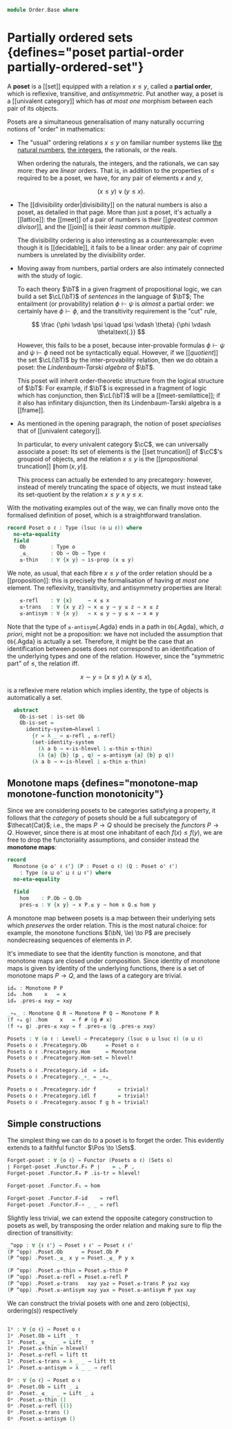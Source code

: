 <!--
```agda
open import 1Lab.Reflection

open import Cat.Prelude

import Cat.Reasoning
```
-->

```agda
module Order.Base where
```

# Partially ordered sets {defines="poset partial-order partially-ordered-set"}

A **poset** is a [[set]] equipped with a relation $x \le y$, called a
**partial order**, which is reflexive, transitive, and _antisymmetric_.
Put another way, a poset is a [[univalent category]] which has _at most
one_ morphism between each pair of its objects.

Posets are a simultaneous generalisation of many naturally occurring
notions of "order" in mathematics:

- The "usual" ordering relations $x \le y$ on familiar number systems
  like [the natural numbers], [the integers], the rationals, or the
  reals.

  When ordering the naturals, the integers, and the rationals, we can
  say more: they are _linear_ orders. That is, in addition to the
  properties of $\le$ required to be a poset, we have, for any pair of
  elements $x$ and $y$,

  $$(x \le y) \lor (y \le x)\text{.}$$

[the natural numbers]: Data.Nat.Order.html
[the integers]: Data.Int.Order.html

- The [[divisibility order|divisibility]] on the natural numbers is also
  a poset, as detailed in that page. More than just a poset, it's
  actually a [[lattice]]: the [[meet]] of a pair of numbers is their
  [[_greatest common divisor_]], and the [[join]] is their _least common
  multiple_.

  The divisibility ordering is also interesting as a counterexample:
  even though it is [[decidable]], it fails to be a linear order: any
  pair of _coprime_ numbers is unrelated by the divisibility order.

- Moving away from numbers, partial orders are also intimately connected
  with the study of logic.

  To each theory $\bT$ in a given fragment of propositional logic, we
  can build a set $\cL(\bT)$ of *sentences* in the language of $\bT$;
  The entailment (or provability) relation $\phi \vdash \psi$ is
  _almost_ a partial order: we certainly have $\phi \vdash \phi$, and
  the transitivity requirement is the "cut" rule,

  $$
  \frac
    {\phi \vdash \psi \quad \psi \vdash \theta}
    {\phi \vdash \theta\text{.}}
  $$

  However, this fails to be a poset, because inter-provable formulas
  $\phi \vdash \psi$ and $\psi \vdash \phi$ need not be syntactically
  equal. However, if we [[_quotient_]] the set $\cL(\bT)$ by the
  inter-provability relation, then we do obtain a poset: the
  *Lindenbaum-Tarski algebra* of $\bT$.

  This poset will inherit order-theoretic structure from the logical
  structure of $\bT$: For example, if $\bT$ is expressed in a fragment
  of logic which has conjunction, then $\cL(\bT)$ will be a
  [[meet-semilattice]]; if it also has infinitary disjunction, then its
  Lindenbaum-Tarski algebra is a [[frame]].

- As mentioned in the opening paragraph, the notion of poset
  _specialises_ that of [[univalent category]].

  In particular, to every univalent category $\cC$, we can universally
  associate a poset: Its set of elements is the [[set truncation]] of
  $\cC$'s groupoid of objects, and the relation $x \le y$ is the
  [[propositional truncation]] $\| \hom(x,y) \|$.

  This process can actually be extended to any precategory: however,
  instead of merely truncating the space of objects, we must instead
  take its set-quotient by the relation $x \le y \land y \le x$.

With the motivating examples out of the way, we can finally move onto
the formalised definition of poset, which is a straightforward
translation.

```agda
record Poset o ℓ : Type (lsuc (o ⊔ ℓ)) where
  no-eta-equality
  field
    Ob        : Type o
    _≤_       : Ob → Ob → Type ℓ
    ≤-thin    : ∀ {x y} → is-prop (x ≤ y)
```

We note, as usual, that each fibre $x \le y$ of the order relation
should be a [[proposition]]: this is precisely the formalisation of
having _at most one_ element. The reflexivity, transitivity, and
antisymmetry properties are literal:

```agda
    ≤-refl    : ∀ {x}     → x ≤ x
    ≤-trans   : ∀ {x y z} → x ≤ y → y ≤ z → x ≤ z
    ≤-antisym : ∀ {x y}   → x ≤ y → y ≤ x → x ≡ y
```

Note that the type of `≤-antisym`{.Agda} ends in a path in `Ob`{.Agda},
which, _a priori_, might not be a proposition: we have not included the
assumption that `Ob`{.Agda} is actually a set. Therefore, it might be
the case that an identification between posets does _not_ correspond to
an identification of the underlying types and one of the relation.
However, since the "symmetric part" of $\le$, the relation
iff.

$$
x \sim y = (x \le y) \land (y \le x)\text{,}
$$

is a reflexive mere relation which implies identity, the type of objects
is automatically a set.

```agda
  abstract
    Ob-is-set : is-set Ob
    Ob-is-set =
      identity-system→hlevel 1
        {r = λ _ → ≤-refl , ≤-refl}
        (set-identity-system
          (λ a b → ×-is-hlevel 1 ≤-thin ≤-thin)
          (λ {a} {b} (p , q) → ≤-antisym {a} {b} p q))
        (λ a b → ×-is-hlevel 1 ≤-thin ≤-thin)
```

<!--
```agda
  abstract
    ≤-refl' : ∀ {x y} → x ≡ y → x ≤ y
    ≤-refl' {x = x} p = subst (x ≤_) p ≤-refl

instance
  Underlying-Poset : ∀ {o ℓ} → Underlying (Poset o ℓ)
  Underlying-Poset .Underlying.ℓ-underlying = _
  Underlying-Poset .Underlying.⌞_⌟ = Poset.Ob

  open hlevel-projection

  Poset-ob-hlevel-proj : hlevel-projection (quote Poset.Ob)
  Poset-ob-hlevel-proj .has-level   = quote Poset.Ob-is-set
  Poset-ob-hlevel-proj .get-level _ = pure (lit (nat 2))
  Poset-ob-hlevel-proj .get-argument (_ ∷ _ ∷ arg _ t ∷ _) = pure t
  Poset-ob-hlevel-proj .get-argument _                     = typeError []

  Poset-≤-hlevel-proj : hlevel-projection (quote Poset._≤_)
  Poset-≤-hlevel-proj .has-level   = quote Poset.≤-thin
  Poset-≤-hlevel-proj .get-level _ = pure (lit (nat 1))
  Poset-≤-hlevel-proj .get-argument (_ ∷ _ ∷ arg _ t ∷ _) = pure t
  Poset-≤-hlevel-proj .get-argument _                     = typeError []
```
-->

## Monotone maps {defines="monotone-map monotone-function monotonicity"}

Since we are considering posets to be categories satisfying a property,
it follows that the _category_ of posets should be a full subcategory of
$\thecat{Cat}$; i.e., the maps $P \to Q$ should be precisely the
_functors_ $P \to Q$. However, since there is at most one inhabitant of
each $f(x) \le f(y)$, we are free to drop the functoriality assumptions,
and consider instead the **monotone maps**:

```agda
record
  Monotone {o o' ℓ ℓ'} (P : Poset o ℓ) (Q : Poset o' ℓ')
    : Type (o ⊔ o' ⊔ ℓ ⊔ ℓ') where
  no-eta-equality
```

<!--
```agda
  private
    module P = Poset P
    module Q = Poset Q
```
-->

```agda
  field
    hom    : P.Ob → Q.Ob
    pres-≤ : ∀ {x y} → x P.≤ y → hom x Q.≤ hom y
```

A monotone map between posets is a map between their underlying sets
which *preserves* the order relation. This is the most natural choice:
for example, the monotone functions $(\bN, \le) \to P$ are precisely
nondecreasing sequences of elements in $P$.

<!--
```agda
open Monotone public

private
  variable
    o ℓ o' ℓ' o'' ℓ'' : Level
    P Q R : Poset o ℓ

Monotone-is-hlevel : ∀ n → is-hlevel (Monotone P Q) (2 + n)
Monotone-is-hlevel {Q = Q} n =
  Iso→is-hlevel (2 + n) eqv $ is-set→is-hlevel+2 $ hlevel!
  where unquoteDecl eqv = declare-record-iso eqv (quote Monotone)

instance
  H-Level-Monotone : ∀ {n} → H-Level (Monotone P Q) (2 + n)
  H-Level-Monotone = basic-instance 2 (Monotone-is-hlevel 0)

  Funlike-Monotone : ∀ {o o' ℓ ℓ'} → Funlike (Monotone {o} {o'} {ℓ} {ℓ'})
  Funlike-Monotone = record { _#_ = hom }

Monotone-pathp
  : ∀ {o ℓ o' ℓ'} {P : I → Poset o ℓ} {Q : I → Poset o' ℓ'}
  → {f : Monotone (P i0) (Q i0)} {g : Monotone (P i1) (Q i1)}
  → PathP (λ i → ⌞ P i ⌟ → ⌞ Q i ⌟) (apply f) (apply g)
  → PathP (λ i → Monotone (P i) (Q i)) f g
Monotone-pathp q i .hom a = q i a
Monotone-pathp {P = P} {Q} {f} {g} q i .Monotone.pres-≤ {x} {y} α =
  is-prop→pathp
    (λ i → Π-is-hlevel³ {A = ⌞ P i ⌟} {B = λ _ → ⌞ P i ⌟} {C = λ x y → P i .Poset._≤_ x y} 1
      λ x y _ → Q i .Poset.≤-thin {q i x} {q i y})
    (λ _ _ α → f .Monotone.pres-≤ α)
    (λ _ _ α → g .Monotone.pres-≤ α) i x y α

Extensional-Monotone
  : ∀ {o ℓ o' ℓ' ℓr} {P : Poset o ℓ} {Q : Poset o' ℓ'}
  → ⦃ sa : Extensional (⌞ P ⌟ → ⌞ Q ⌟) ℓr ⦄
  → Extensional (Monotone P Q) ℓr
Extensional-Monotone {Q = Q} ⦃ sa ⦄ =
  injection→extensional! Monotone-pathp sa

instance
  Extensionality-Monotone
    : ∀ {o ℓ o' ℓ'} {P : Poset o ℓ} {Q : Poset o' ℓ'}
    → Extensionality (Monotone P Q)
  Extensionality-Monotone = record { lemma = quote Extensional-Monotone }
```
-->

It's immediate to see that the identity function is monotone, and that
monotone maps are closed under composition. Since identity of monotone
maps is given by identity of the underlying functions, there is a set of
monotone maps $P \to Q$, and the laws of a category are trivial.

```agda
idₘ : Monotone P P
idₘ .hom    x   = x
idₘ .pres-≤ x≤y = x≤y

_∘ₘ_ : Monotone Q R → Monotone P Q → Monotone P R
(f ∘ₘ g) .hom    x   = f # (g # x)
(f ∘ₘ g) .pres-≤ x≤y = f .pres-≤ (g .pres-≤ x≤y)

Posets : ∀ (o ℓ : Level) → Precategory (lsuc o ⊔ lsuc ℓ) (o ⊔ ℓ)
Posets o ℓ .Precategory.Ob      = Poset o ℓ
Posets o ℓ .Precategory.Hom     = Monotone
Posets o ℓ .Precategory.Hom-set = hlevel!

Posets o ℓ .Precategory.id  = idₘ
Posets o ℓ .Precategory._∘_ = _∘ₘ_

Posets o ℓ .Precategory.idr f       = trivial!
Posets o ℓ .Precategory.idl f       = trivial!
Posets o ℓ .Precategory.assoc f g h = trivial!
```

<!--
```agda
module Posets {o ℓ} = Cat.Reasoning (Posets o ℓ)
```
-->

## Simple constructions

The simplest thing we can do _to_ a poset is to forget the order. This
evidently extends to a faithful functor $\Pos \to \Sets$.

```agda
Forget-poset : ∀ {o ℓ} → Functor (Posets o ℓ) (Sets o)
∣ Forget-poset .Functor.F₀ P ∣    = ⌞ P ⌟
Forget-poset .Functor.F₀ P .is-tr = hlevel!

Forget-poset .Functor.F₁ = hom

Forget-poset .Functor.F-id    = refl
Forget-poset .Functor.F-∘ _ _ = refl
```

Slightly less trivial, we can extend the opposite category construction
to posets as well, by transposing the order relation and making sure to
flip the direction of transitivity:

```agda
_^opp : ∀ {ℓ ℓ'} → Poset ℓ ℓ' → Poset ℓ ℓ'
(P ^opp) .Poset.Ob      = Poset.Ob P
(P ^opp) .Poset._≤_ x y = Poset._≤_ P y x

(P ^opp) .Poset.≤-thin = Poset.≤-thin P
(P ^opp) .Poset.≤-refl = Poset.≤-refl P
(P ^opp) .Poset.≤-trans   x≥y y≥z = Poset.≤-trans P y≥z x≥y
(P ^opp) .Poset.≤-antisym x≥y y≥x = Poset.≤-antisym P y≥x x≥y
```

We can construct the trivial posets with one and zero (object(s), ordering(s)) respectively

```agda

𝟙ᵖ : ∀ {o ℓ} → Poset o ℓ
𝟙ᵖ .Poset.Ob = Lift _ ⊤
𝟙ᵖ .Poset._≤_ _ _ = Lift _ ⊤
𝟙ᵖ .Poset.≤-thin = hlevel!
𝟙ᵖ .Poset.≤-refl = lift tt
𝟙ᵖ .Poset.≤-trans = λ _ _ → lift tt
𝟙ᵖ .Poset.≤-antisym = λ _ _ → refl

𝟘ᵖ : ∀ {o ℓ} → Poset o ℓ
𝟘ᵖ .Poset.Ob = Lift _ ⊥
𝟘ᵖ .Poset._≤_ _ _ = Lift _ ⊥
𝟘ᵖ .Poset.≤-thin ()
𝟘ᵖ .Poset.≤-refl {()}
𝟘ᵖ .Poset.≤-trans ()
𝟘ᵖ .Poset.≤-antisym ()

```
